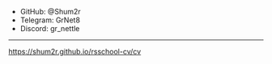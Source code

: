 - GitHub: @Shum2r
- Telegram: GrNet8
- Discord: gr_nettle
---
https://shum2r.github.io/rsschool-cv/cv
